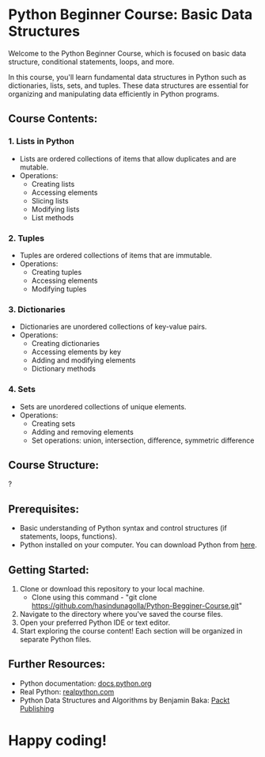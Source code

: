 # Python Beginner Course: Basic Data Structures

Welcome to the Python Beginner Course, which is focused on basic data structure, conditional statements, loops, and more.

In this course, you'll learn fundamental data structures in Python such as dictionaries, lists, sets, and tuples. These data structures are essential for organizing and manipulating data efficiently in Python programs.

## Course Contents:

### 1. Lists in Python
- Lists are ordered collections of items that allow duplicates and are mutable.
- Operations:
  - Creating lists
  - Accessing elements
  - Slicing lists
  - Modifying lists
  - List methods
  
### 2. Tuples
- Tuples are ordered collections of items that are immutable.
- Operations:
  - Creating tuples
  - Accessing elements
  - Modifying tuples
  
### 3. Dictionaries
- Dictionaries are unordered collections of key-value pairs.
- Operations:
  - Creating dictionaries
  - Accessing elements by key
  - Adding and modifying elements
  - Dictionary methods
  
### 4. Sets
- Sets are unordered collections of unique elements.
- Operations:
  - Creating sets
  - Adding and removing elements
  - Set operations: union, intersection, difference, symmetric difference
  
## Course Structure:

 ?

## Prerequisites:

- Basic understanding of Python syntax and control structures (if statements, loops, functions).
- Python installed on your computer. You can download Python from [here](https://www.python.org/downloads/).

## Getting Started:

1. Clone or download this repository to your local machine.
   - Clone using this command - "git clone https://github.com/hasindunagolla/Python-Begginer-Course.git"
3. Navigate to the directory where you've saved the course files.
4. Open your preferred Python IDE or text editor.
5. Start exploring the course content! Each section will be organized in separate Python files.

## Further Resources:

- Python documentation: [docs.python.org](https://docs.python.org/3/)
- Real Python: [realpython.com](https://realpython.com/)
- Python Data Structures and Algorithms by Benjamin Baka: [Packt Publishing](https://www.packtpub.com/product/python-data-structures-and-algorithms/9781786467355)

  


# Happy coding!
